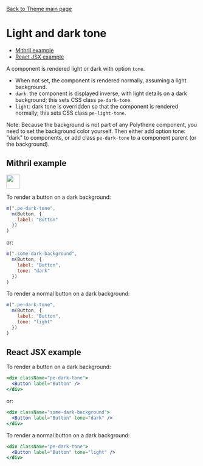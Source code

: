 [Back to Theme main page](../theming.md)

# Light and dark tone

<!-- MarkdownTOC autolink="true" autoanchor="true" bracket="round" levels="1,2,3" -->

- [Mithril example](#mithril-example)
- [React JSX example](#react-jsx-example)

<!-- /MarkdownTOC -->

A component is rendered light or dark with option `tone`.

* When not set, the component is rendered normally, assuming a light background.
* `dark`: the component is displayed inverse, with light details on a dark background; this sets CSS class `pe-dark-tone`.
* `light`: dark tone is overridden so that the component is rendered normally; this sets CSS class `pe-light-tone`.

Note: Because the background is not part of any Polythene component, you need to set the background color yourself. Then either add option tone: "dark" to components, or add class `pe-dark-tone` to a component parent (or the background).

<a id="mithril-example"></a>
## Mithril example

<a href="https://flems.io/#0=N4Igxg9gdgzhA2BTEAucD4EMAONEBMQAaEAMwEskZUBtUKTAW2TQDoALAF0fmPSk6IBqEAB4YYAE7lsnAAQxJYALwAdEF064UAeh2TMAdwDm5Tq0iMdAQUmd2AV0kBhJM1g7sCAJ72hiHUZMGEFJT0wwAGtMY0QYTx8-KEQAWkYzdml4HXxyEIT4X3Z-NIyslJDMKHxMeGhEVgArGHUAPlEdCWlZVtUocSkZeUUVdU1tPQMTMwsIK1t7J1dEd3ivQqSAoJDEMOwI6Ni1xOLklLAYeNz89aKSi5gKziqauuSmlpB2zsGevr48EgwJxyNBqGgAEwoAAMIAAvkR6EwWCAPnxIAIhJwRHo5ORGF47HJgHIAEIOTicaByOFyUiSOZydS3TalexZdQAbj6GJCxLkACVMHkCOTKdTaco5CzTohuVAeWD5NZsNg5FLgH05HIAG7kRCGFByAAUAEp1a0mVBtdrGMb1KxsKkAEYUqlQFIMwzqIhyGham22+0gGD7KCO1I1SSRFLuxA+gOBoNCkX4MXu32a61JwNYZ2IeBG9QAEUw0YT2ZzcNNiZtpqIteTwrwabd0EzjZteYLRZApfLxE72rjvajkXUnerDcrNrtKZb6fbxKHcm7haZIAAMuRjFwKznh-Ve-Ad3uQJOazOALqXuHyvqMViMCAOATG-AQMAOdzmZ0QfDeL6KrYKa8ronM2CULsIjOpg+a8CQgKIMCoKwCIAAcKAQgALPCiIgAwzAiBYlzgZiwhoH+AHLtmsFRMYDKvvg5wIBAkhGgAxAAzDx8pwn0szkfIWbapAdTsXIHGkNJfEAgWyEgmCIjYSgACMuFwleJAnlAkTgnQBHIiI6TspQfBOLwaDjDAug6K+2CRMYsxWCZmSUAAAqprBeQAbIEZSUGiJCcN4ToiF0QzwlecJAA" target="_blank"><img src="https://arthurclemens.github.io/assets/polythene/docs/try-out-green.gif" height="36" /></a>

To render a button on a dark background:

```javascript
m(".pe-dark-tone",
  m(Button, {
    label: "Button"
  })
)
```

or:

```javascript
m(".some-dark-background",
  m(Button, {
    label: "Button",
    tone: "dark"
  })
)
```

To render a normal button on a dark background:

```javascript
m(".pe-dark-tone",
  m(Button, {
    label: "Button",
    tone: "light"
  })
)
```


<a id="react-jsx-example"></a>
## React JSX example

To render a button on a dark background:

```jsx
<div className="pe-dark-tone">
  <Button label="Button" />
</div>
```

or:

```jsx
<div className="some-dark-background">
  <Button label="Button" tone="dark" />
</div>
```

To render a normal button on a dark background:

```jsx
<div className="pe-dark-tone">
  <Button label="Button" tone="light" />
</div>
```





